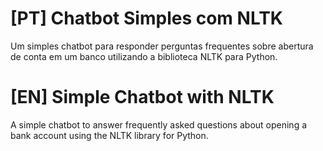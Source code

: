 # [PT] Chatbot Simples com NLTK

Um simples chatbot para responder perguntas frequentes sobre abertura de conta em um banco utilizando a biblioteca NLTK para Python. 

# [EN] Simple Chatbot with NLTK

A simple chatbot to answer frequently asked questions about opening a bank account using the NLTK library for Python.
